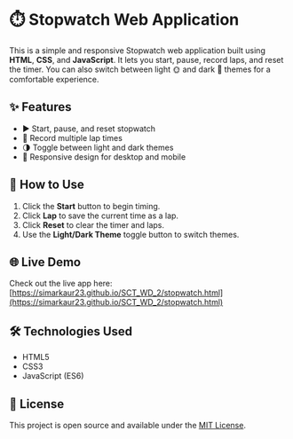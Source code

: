 # ⏱️ Stopwatch Web Application

This is a simple and responsive Stopwatch web application built using **HTML**, **CSS**, and **JavaScript**. It lets you start, pause, record laps, and reset the timer. You can also switch between light 🌞 and dark 🌙 themes for a comfortable experience.

## ✨ Features

- ▶️ Start, pause, and reset stopwatch  
- 🏁 Record multiple lap times  
- 🌗 Toggle between light and dark themes  
- 📱 Responsive design for desktop and mobile

## 🚀 How to Use

1. Click the **Start** button to begin timing.  
2. Click **Lap** to save the current time as a lap.  
3. Click **Reset** to clear the timer and laps.  
4. Use the **Light/Dark Theme** toggle button to switch themes.

## 🌐 Live Demo

Check out the live app here:  
[https://simarkaur23.github.io/SCT_WD_2/stopwatch.html](https://simarkaur23.github.io/SCT_WD_2/stopwatch.html)

## 🛠️ Technologies Used

- HTML5  
- CSS3  
- JavaScript (ES6)

## 📄 License

This project is open source and available under the [MIT License](LICENSE).

